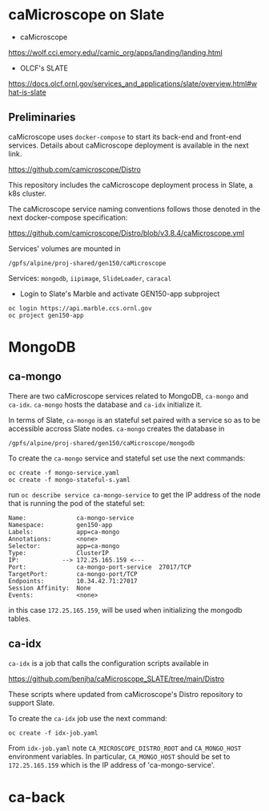 # caMicroscope on Slate

- caMicroscope

https://wolf.cci.emory.edu//camic_org/apps/landing/landing.html

- OLCF's SLATE

https://docs.olcf.ornl.gov/services_and_applications/slate/overview.html#what-is-slate

## Preliminaries

caMicroscope uses `docker-compose` to start its back-end and front-end services. Details about
caMicroscope deployment is available in the next link.

https://github.com/camicroscope/Distro

This repository includes the caMicroscope deployment process in Slate, a k8s cluster.

The caMicroscope service naming conventions follows those denoted in the next docker-compose specification: 

https://github.com/camicroscope/Distro/blob/v3.8.4/caMicroscope.yml

Services' volumes are  mounted in 

```
/gpfs/alpine/proj-shared/gen150/caMicroscope 
``` 

Services: `mongodb`, `iipimage`, `SlideLoader`, `caracal`

- Login to Slate's Marble and activate GEN150-app subproject

```
oc login https://api.marble.ccs.ornl.gov
oc project gen150-app
```

# MongoDB

## ca-mongo

There are two caMicroscope services related to MongoDB, `ca-mongo` and `ca-idx`. `ca-mongo` hosts the database
and `ca-idx` initialize it. 

In terms of Slate, `ca-mongo` is an stateful set paired with a service so as to be accessible accross Slate nodes.
`ca-mongo` creates the database in

```
/gpfs/alpine/proj-shared/gen150/caMicroscope/mongodb
``` 

To create the `ca-mongo` service and stateful set use the next commands:

```
oc create -f mongo-service.yaml
oc create -f mongo-stateful-s.yaml
```

run `oc describe service ca-mongo-service` to get the IP address of the node that is running the pod of the stateful set:

```
Name:              ca-mongo-service
Namespace:         gen150-app
Labels:            app=ca-mongo
Annotations:       <none>
Selector:          app=ca-mongo
Type:              ClusterIP
IP:            --> 172.25.165.159 <---
Port:              ca-mongo-port-service  27017/TCP
TargetPort:        ca-mongo-port/TCP
Endpoints:         10.34.42.71:27017
Session Affinity:  None
Events:            <none>
```

in this case `172.25.165.159`, will be used when initializing the mongodb tables.

## ca-idx

`ca-idx` is a job that calls the configuration scripts available in

https://github.com/benjha/caMicroscope_SLATE/tree/main/Distro

These scripts where updated from caMicroscope's Distro repository to support Slate.

To create the `ca-idx` job use the next command:

```
oc create -f idx-job.yaml
```

From `idx-job.yaml` note `CA_MICROSCOPE_DISTRO_ROOT` and `CA_MONGO_HOST` environment variables. In particular,
`CA_MONGO_HOST` should be set to `172.25.165.159` which is the IP address of 'ca-mongo-service'.

# ca-back
